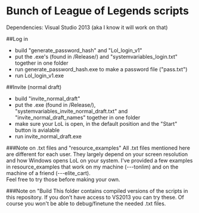 # Bunch of League of Legends scripts

Dependencies: Visual Studio 2013 (aka I know it will work on that)

##Log in 
- build "generate_password_hash" and "Lol_login_v1"
- put the .exe's (found in /Release/) and "systemvariables_login.txt" together in one folder
- run generate_password_hash.exe to make a password file ("pass.txt")
- run Lol_login_v1.exe

##Invite (normal draft)
- build "invite_normal_draft"
- put the .exe (found in /Release/), "systemvariables_invite_normal_draft.txt" and "invite_normal_draft_names" together in one folder
- make sure your LoL is open, in the default position and the "Start" button is avialable
- run invite_normal_draft.exe


###Note on .txt files and "resource_examples"
All .txt files mentioned here are different for each user. They largely depend on your screen resolution and how Windows opens LoL on your system. I've provided a few examples in resource_examples that work on my machine (---tonlim) and on the machine of a friend (---elite_cart).  
Feel free to try those before making your own.

###Note on "Build
This folder contains compiled versions of the scripts in this repository. If you don't have access to VS2013 you can try these. Of course you won't be able to debug/finetune the needed .txt files.

